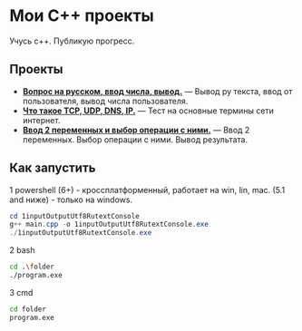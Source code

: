 # Мои C++ проекты

Учусь с++. Публикую прогресс. 

## Проекты

- **[Вопрос на русском, ввод числа, вывод.](1inputOutputUtf8RutextConsole/)** — Вывод ру текста, ввод от пользователя, вывод числа пользователя.
- **[Что такое TCP, UDP, DNS, IP.](2tcpUdpDnsIp/)** — Тест на основные термины сети интернет.
- **[Ввод 2 переменных и выбор операции с ними.](3calculater/)** — Ввод 2 переменных. Выбор операции с ними. Вывод результата. 

## Как запустить

1 powershell (6+) - кроссплатформенный, работает на win, lin, mac. (5.1 and ниже) - только на windows.

```powershell  
cd 1inputOutputUtf8RutextConsole
g++ main.cpp -o 1inputOutputUtf8RutextConsole.exe
./1inputOutputUtf8RutextConsole.exe
```

2 bash

```bash
cd .\folder
./program.exe
```

3 cmd

```cmd
cd folder
program.exe
```